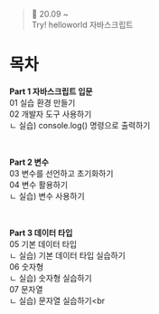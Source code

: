 ﻿> 👑  20.09 ~ <br>
> Try! helloworld 자바스크립트

# 목차

**Part 1 자바스크립트 입문**<br>
01 실습 환경 만들기<br>
02 개발자 도구 사용하기<br>
  ㄴ 실습) console.log() 명령으로 출력하기<br>

<br>

**Part 2 변수**<br>
03 변수를 선언하고 초기화하기<br>
04 변수 활용하기<br>
  ㄴ 실습) 변수 사용하기<br>
  
<br>

**Part 3 데이터 타입**<br>
05 기본 데이터 타입<br>
  ㄴ 실습) 기본 데이터 타입 실습하기<br>
06 숫자형<br>
  ㄴ 실습) 숫자형 실습하기<br>
07 문자열<br>
  ㄴ 실습) 문자열 실습하기<br

